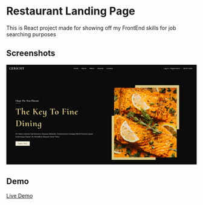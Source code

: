 # Restaurant Landing Page

This is React project made for showing off my FrontEnd skills for job searching purposes


## Screenshots

![App Screenshot](https://raw.githubusercontent.com/szabdani1/restaurant/main/prew.png)


## Demo

[Live Demo](https://keen-beaver-5b78e0.netlify.app/)

